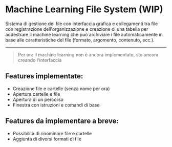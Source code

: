# Machine Learning File System (WIP)
Sistema di gestione dei file con interfaccia grafica e collegamenti tra file
con registrazione dell'organizzazione e creazione di una tabella per addestrare
il machine learning che può archiviare i file automaticamente in base alle
caratteristiche del file (formato, argomento, contenuto, ecc.).

---

>Per ora il machine learning non è ancora implementato, sto ancora creando l'interfaccia

## Features implementate:
* Creazione file e cartelle (senza nome per ora)
* Apertura cartelle e file
* Apertura di un percorso
* Finestra con istruzioni e comandi di base

## Features da implementare a breve:
* Possibilità di rinominare file e cartelle
* Aggiunta di diversi formati di file
